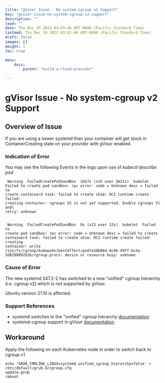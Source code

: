 ```yaml
---
title: "gVisor Issue - No system-cgroup v2 Support"
key: "gvisor-issue-no-system-cgroup-v2-support"
description: ""
lead: ""
date: Thu Dec 29 2022 03:03:46 GMT-0800 (Pacific Standard Time)
lastmod: Thu Dec 29 2022 03:03:46 GMT-0800 (Pacific Standard Time)
draft: false
images: []
weight: 1
toc: true

menu:
    docs:
        parent: "build-a-cloud-provider"

---
```

gVisor Issue - No system-cgroup v2 Support
==========================================

Overview of Issue
-----------------

If you are using a newer systemd then your container will get stuck in ContainerCreating state on your provider with gVisor enabled.

### Indication of Error

You may see the following Events in the logs upon use of _kubectl describe pod_

     Warning  FailedCreatePodSandBox  2m57s (x25 over 3m21s)  kubelet
    Failed to create pod sandbox: rpc error: code = Unknown desc = failed to
    create containerd task: failed to create shim: OCI runtime create failed:
    creating container: cgroups V2 is not yet supported. Enable cgroups V1 and\
    retry: unknown
    

     Warning  FailedCreatePodSandBox  0s (x13 over 12s)  kubelet  Failed to
    create pod sandbox: rpc error: code = Unknown desc = failed to create 
    containerd task: failed to create shim: OCI runtime create failed: creating
    container: write 
    /sys/fs/cgroup/kubepods/besteffort/pod7a38b06d-4c96-49ff-bc4a-3d8288892b3b/cgroup.procs: device or resource busy: unknown
    

### Cause of Error

The new systemd 247.2-2 has switched to a new "unified" cgroup hierarchy (i.e. cgroup v2) which is not supported by gVisor.

Ubuntu version 21.10 is affected.

### Support References

*   systemd switches to the "unified" cgroup hierarchy [documentation](https://salsa.debian.org/systemd-team/systemd/-/commit/170fb124a32884bd9975ee4ea9e1ffbbc2ee26b4)
*   systemd-cgroup support in gVisor [documentation](https://github.com/google/gvisor/issues/193)

Workaround
----------

Apply the following on each Kubernetes node in order to switch back to cgroup v1

    echo 'GRUB_CMDLINE_LINUX=systemd.unified_cgroup_hierarchy=false' > /etc/default/grub.d/cgroup.cfg
    update-grub
    reboot